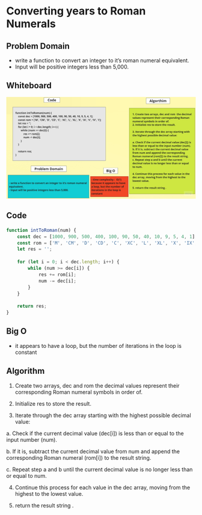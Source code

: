 # Converting years to Roman Numerals


## Problem Domain

- write a function to convert an integer to it’s roman numeral equivalent.
- Input will be positive integers less than 5,000.


## Whiteboard

![Whiteboard](./challene43.jpg)
	


## Code 

```javascript
function intToRoman(num) {
	const dec = [1000, 900, 500, 400, 100, 90, 50, 40, 10, 9, 5, 4, 1];
	const rom = ['M', 'CM', 'D', 'CD', 'C', 'XC', 'L', 'XL', 'X', 'IX', 'V', 'IV', 'I'];
	let res = '';

	for (let i = 0; i < dec.length; i++) {
		while (num >= dec[i]) {
			res += rom[i];
			num -= dec[i];
		}
	}

	return res;
}

```
## Big O

 - it appears to have a loop, but the number of iterations in the loop is constant

## Algorithm


1. Create two arrays, dec and rom  the decimal values represent their corresponding Roman numeral symbols in order of.

2. Initialize res to store the result.

3. Iterate through the dec array starting with the highest possible decimal value:

a. Check if the current decimal value (dec[i]) is less than or equal to the input number (num).

b. If it is, subtract the current decimal value from num and append the corresponding Roman numeral (rom[i]) to the result string.

c. Repeat step a and b until the current decimal value is no longer less than or equal to num.

4. Continue this process for each value in the dec array, moving from the highest to the lowest value.

5. return the result string .